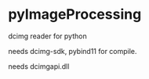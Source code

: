 # pyImageProcessing
dcimg reader for python

needs dcimg-sdk, pybind11 for compile.

needs dcimgapi.dll 
